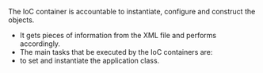 The IoC container is accountable to instantiate, configure and construct the objects.
 * It gets pieces of information from the XML file and performs accordingly.
 * The main tasks that be executed by the IoC containers are:
 * to set and instantiate the application class.
